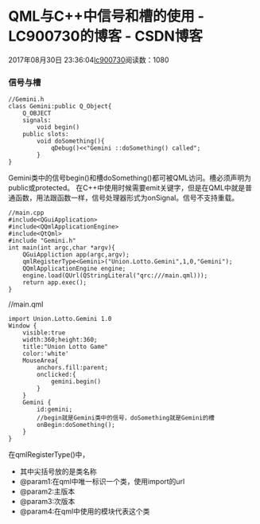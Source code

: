 # QML与C++中信号和槽的使用 - LC900730的博客 - CSDN博客
2017年08月30日 23:36:04[lc900730](https://me.csdn.net/LC900730)阅读数：1080
### 信号与槽
```
//Gemini.h
class Gemini:public Q_Object{
    Q_OBJECT
    signals:
        void begin()
    public slots:
        void doSomething(){
            qDebug()<<"Gemini ::doSomething() called";
        }
}
```
Gemini类中的信号begin()和槽doSomething()都可被QML访问。槽必须声明为public或protected。 
在C++中使用时候需要emit关键字，但是在QML中就是普通函数，用法跟函数一样，信号处理器形式为onSignal。信号不支持重载。
```
//main.cpp
#include<QGuiApplication>
#include<QQmlApplicationEngine>
#include<QtQml>
#include "Gemini.h"
int main(int argc,char *argv){
    QGuiAppliction app(argc,argv);
    qmlRegisterType<Gemini>("Union.Lotto.Gemini",1,0,"Gemini");
    QQmlApplicationEngine engine;
    engine.load(QUrl(QStringLiteral("qrc:///main.qml)));
    return app.exec();
}
```
//main.qml
```
import Union.Lotto.Gemini 1.0
Window {
    visible:true
    width:360;height:360;
    title:"Union Lotto Game"
    color:'white'
    MouseArea{
        anchors.fill:parent;
        onclicked:{
            gemini.begin()
        }
    }
    Gemini {
        id:gemini;
        //begin就是Gemini类中的信号，doSomething就是Gemini的槽
        onBegin:doSomething();
    }
}
```
    
在qmlRegisterType()中，
- 其中尖括号放的是类名称
- @param1:在qml中唯一标识一个类，使用import的url
- @param2:主版本
- @param3:次版本
- @param4:在qml中使用的模块代表这个类
